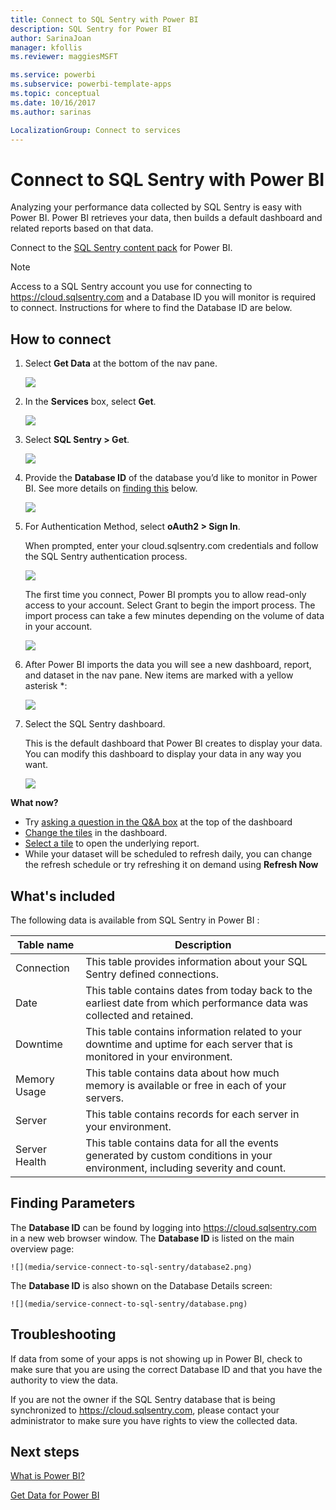 ```yaml
---
title: Connect to SQL Sentry with Power BI
description: SQL Sentry for Power BI
author: SarinaJoan
manager: kfollis
ms.reviewer: maggiesMSFT

ms.service: powerbi
ms.subservice: powerbi-template-apps
ms.topic: conceptual
ms.date: 10/16/2017
ms.author: sarinas

LocalizationGroup: Connect to services
---
```

# Connect to SQL Sentry with Power BI
Analyzing your performance data collected by SQL Sentry is easy with Power BI. Power BI retrieves your data, then builds a default dashboard and related reports based on that data.

Connect to the [SQL Sentry content pack](https://app.powerbi.com/groups/me/getdata/services/sql-sentry) for Power BI.

>[!NOTE]
>Access to a SQL Sentry account you use for connecting to https://cloud.sqlsentry.com and a Database ID you will monitor is required to connect.  Instructions for where to find the Database ID are below.

## How to connect
1. Select **Get Data** at the bottom of the nav pane.
   
   ![](media/service-connect-to-sql-sentry/pbi_getdata.png)
2. In the **Services** box, select **Get**.
   
   ![](media/service-connect-to-sql-sentry/pbi_getservices.png) 
3. Select **SQL Sentry  \> Get**.
   
   ![](media/service-connect-to-sql-sentry/sqlsentry.png)
4. Provide the **Database ID** of the database you’d like to monitor in Power BI. See more details on [finding this](#FindingParams) below.
   
   ![](media/service-connect-to-sql-sentry/img2400.png)
5. For Authentication Method, select **oAuth2 \> Sign In**.
   
   When prompted, enter your cloud.sqlsentry.com credentials and follow the SQL Sentry authentication process.
   
   ![](media/service-connect-to-sql-sentry/img6400.png)
   
   The first time you connect, Power BI prompts you to allow read-only access to your account. Select Grant to begin the import process.  The import process can take a few minutes depending on the volume of data in your account.
   
   ![](media/service-connect-to-sql-sentry/img7400.png)
6. After Power BI imports the data you will see a new dashboard, report, and dataset in the nav pane. New items are marked with a yellow asterisk \*:
   
   ![](media/service-connect-to-sql-sentry/img8200.png)
7. Select the SQL Sentry dashboard.
   
   This is the default dashboard that Power BI creates to display your data. You can modify this dashboard to display your data in any way you want.
   
   ![](media/service-connect-to-sql-sentry/img9dashboard800.png)

**What now?**

* Try [asking a question in the Q&A box](consumer/end-user-q-and-a.md) at the top of the dashboard
* [Change the tiles](service-dashboard-edit-tile.md) in the dashboard.
* [Select a tile](consumer/end-user-tiles.md) to open the underlying report.
* While your dataset will be scheduled to refresh daily, you can change the refresh schedule or try refreshing it on demand using **Refresh Now**

## What's included
The following data is available from SQL Sentry  in Power BI :

| Table name | Description |
| --- | --- |
| Connection |This table provides information about your SQL Sentry defined connections. |
| Date<br /> |This table contains dates from today back to the earliest date from which performance data was collected and retained. |
| Downtime<br /> |This table contains information related to your downtime and uptime for each server that is monitored in your environment. |
| Memory Usage<br /> |This table contains data about how much memory is available or free in each of your servers.<br /> |
| Server<br /> |This table contains records for each server in your environment. |
| Server Health<br /> |This table contains data for all the events generated by custom conditions in your environment, including severity and count. |

<a name="FindingParams"></a>

## Finding Parameters
The **Database ID** can be found by logging into <https://cloud.sqlsentry.com> in a new web browser window.  The **Database ID** is listed on the main overview page:

    ![](media/service-connect-to-sql-sentry/database2.png)

The **Database ID** is also shown on the Database Details screen:

    ![](media/service-connect-to-sql-sentry/database.png)


## Troubleshooting
If data from some of your apps is not showing up in Power BI, check to make sure that you are using the correct Database ID and that you have the authority to view the data. 

If you are not the owner if the SQL Sentry database that is being synchronized to <https://cloud.sqlsentry.com>, please contact your administrator to make sure you have rights to view the collected data.

## Next steps
[What is Power BI?](fundamentals/power-bi-overview.md)

[Get Data for Power BI](service-get-data.md)

